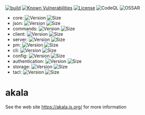 [![build](https://github.com/npenin/akala/actions/workflows/npm-publish.yml/badge.svg)](https://github.com/npenin/akala/actions/workflows/npm-publish.yml)
[![Known Vulnerabilities](https://snyk.io/test/github/npenin/akala/badge.svg)](https://snyk.io/test/github/npenin/akala)
[![License](https://badgen.net/github/license/npenin/akala)](https://badgen.net/github/license/npenin/akala)
![CodeQL](https://github.com/npenin/akala/workflows/CodeQL/badge.svg)
![OSSAR](https://github.com/npenin/akala/workflows/OSSAR/badge.svg)

- core: ![Version](https://badgen.net/npm/v/@akala/core) ![Size](https://badgen.net/packagephobia/publish/@akala/core)
- json: ![Version](https://badgen.net/npm/v/@akala/json-rpc-ws) ![Size](https://badgen.net/packagephobia/publish/@akala/json-rpc-ws)
- commands: ![Version](https://badgen.net/npm/v/@akala/commands) ![Size](https://badgen.net/packagephobia/publish/@akala/commands)
- client: ![Version](https://badgen.net/npm/v/@akala/client) ![Size](https://badgen.net/packagephobia/publish/@akala/client)
- server: ![Version](https://badgen.net/npm/v/@akala/server) ![Size](https://badgen.net/packagephobia/publish/@akala/server)
- pm: ![Version](https://badgen.net/npm/v/@akala/pm) ![Size](https://badgen.net/packagephobia/publish/@akala/pm)
- cli: ![Version](https://badgen.net/npm/v/@akala/cli) ![Size](https://badgen.net/packagephobia/publish/@akala/cli)
- config: ![Version](https://badgen.net/npm/v/@akala/config) ![Size](https://badgen.net/packagephobia/publish/@akala/config)
- authentication: ![Version](https://badgen.net/npm/v/@akala/authentication) ![Size](https://badgen.net/packagephobia/publish/@akala/authentication)
- storage: ![Version](https://badgen.net/npm/v/@akala/storage) ![Size](https://badgen.net/packagephobia/publish/@akala/storage)
- tacl: ![Version](https://badgen.net/npm/v/@akala/tacl) ![Size](https://badgen.net/packagephobia/publish/@akala/tacl)

# akala

See the web site https://akala.js.org/ for more information
